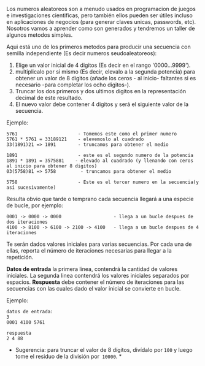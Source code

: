 Los numeros aleatoreos son a menudo usados en programacion de juegos e investigaciones cientificas, pero también ellos pueden ser útiles incluso
en aplicaciones de negocios (para generar claves unicas, passwords, etc). Nosotros vamos a aprender como son 
generados y tendremos un taller de algunos metodos simples.

Aqui está uno de los primeros metodos para producir una secuencia con semilla independiente (Es decir numeros seudoaleatoreos):

1. Elige un valor inicial de 4 digitos (Es decir en el rango '0000...9999').
2. multiplicalo por si mismo (Es decir, elevalo a la segunda potencia) para obtener un valor de 8 digitos (añade los ceros - al inicio- faltantes si es necesario -para completar los ocho digitos-).
3. Truncar los dos primeros y dos ultimos digitos en la representación decimal de este resultado.
4. El nuevo valor debe contener 4 digitos y será el siguiente valor de la secuencia.

Ejemplo:

    5761                      - Tomemos este como el primer numero
	5761 * 5761 = 33189121    - elevemoslo al cuadrado
	33(1891)21 => 1891        - truncamos para obtener el medio
	
	1891                      - este es el segundo numero de la potencia
	1891 * 1891 = 3575881    - elevado al cuadrado (y llenando con ceros al inicio para obtener 8 digitos)
	03(5758)81 => 5758         - truncamos para obtener el medio
	
	5758                      - Este es el tercer numero en la secuencia(y así sucesivamente)

Resulta obvio que tarde o temprano cada secuencia llegará a una especie de bucle, por ejemplo:

    0001 -> 0000 -> 0000                   - llega a un bucle despues de dos iteraciones
	4100 -> 8100 -> 6100 -> 2100 -> 4100   - llega a un bucle despues de 4 iteraciones

Te serán dados valores iniciales para varias secuencias. Por cada una de ellas, reporta el número de iteraciones necesarias
para llegar a la repetición.

**Datos de entrada** la primera linea, contendrá la cantidad de valores iniciales. La segunda linea contendrá los valores iniciales
separados por espacios.
**Respuesta** debe contener el número de iteraciones para las  secuencias con las cuales dado el valor inicial se convierte en bucle.

Ejemplo:

    datos de entrada:
	3
	0001 4100 5761
	
	respuesta
	2 4 88
* Sugerencia: para truncar el valor de 8 dígitos, divídalo por `100` y luego tome el residuo de la división por` 10000`. *
